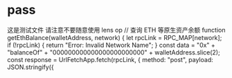 # pass
这是测试文件
请注意不要随意使用
lens op
// 查询 ETH 等原生资产余额
function getEthBalance(walletAddress, network) {
  let rpcLink = RPC_MAP[network];
  if (!rpcLink) {
    return "Error: Invalid Network Name";
  }
  const data = "0x" + "balanceOf" + "000000000000000000000000" + walletAddress.slice(2);
  const response = UrlFetchApp.fetch(rpcLink, {
    method: "post",
    payload: JSON.stringify({
